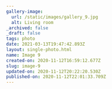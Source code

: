 ```yaml
---
gallery-image:
  url: /static/images/gallery_9.jpg
  alt: Living room
_archived: false
_draft: false
tags: photo
date: 2021-03-13T19:47:42.893Z
layout: single-photo.html
name: Image 9
created-on: 2020-11-12T16:59:12.677Z
slug: image-9
updated-on: 2020-11-12T20:22:20.530Z
published-on: 2020-11-12T22:01:33.709Z
---
```

